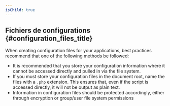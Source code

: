 ```yaml
---
isChild: true
---
```


## Fichiers de configurations {#configuration_files_title}

When creating configuration files for your applications, best practices recommend that one of the following methods 
be followed:

- It is recommended that you store your configuration information where it cannot be accessed directly and pulled in 
via the file system.
- If you must store your configuration files in the document root, name the files with a `.php` extension. This 
ensures that, even if the script is accessed directly, it will not be output as plain text.
- Information in configuration files should be protected accordingly, either through encryption or group/user file 
system permissions
